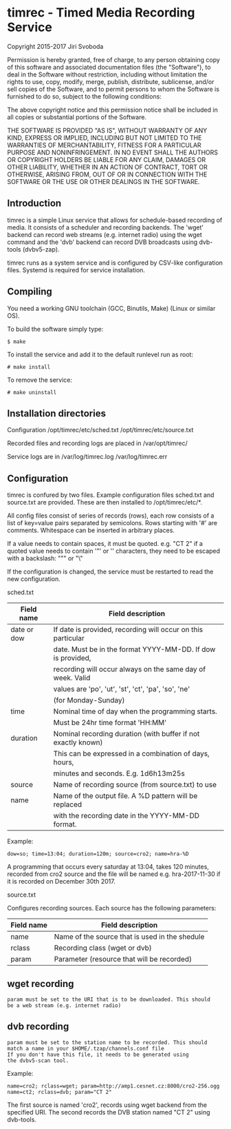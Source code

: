 timrec - Timed Media Recording Service
======================================
Copyright 2015-2017 Jiri Svoboda

Permission is hereby granted, free of charge, to any person obtaining 
copy of this software and associated documentation files (the "Software"),
to deal in the Software without restriction, including without limitation
the rights to use, copy, modify, merge, publish, distribute, sublicense,
and/or sell copies of the Software, and to permit persons to whom the
Software is furnished to do so, subject to the following conditions:

The above copyright notice and this permission notice shall be included
in all copies or substantial portions of the Software.

THE SOFTWARE IS PROVIDED "AS IS", WITHOUT WARRANTY OF ANY KIND, EXPRESS
OR IMPLIED, INCLUDING BUT NOT LIMITED TO THE WARRANTIES OF MERCHANTABILITY,
FITNESS FOR A PARTICULAR PURPOSE AND NONINFRINGEMENT. IN NO EVENT SHALL
THE AUTHORS OR COPYRIGHT HOLDERS BE LIABLE FOR ANY CLAIM, DAMAGES OR OTHER
LIABILITY, WHETHER IN AN ACTION OF CONTRACT, TORT OR OTHERWISE, ARISING
FROM, OUT OF OR IN CONNECTION WITH THE SOFTWARE OR THE USE OR OTHER
DEALINGS IN THE SOFTWARE.

Introduction
------------
timrec is a simple Linux service that allows for schedule-based recording
of media. It consists of a scheduler and recording backends. The 'wget'
backend can record web streams (e.g. internet radio) using the wget
command and the 'dvb' backend can record DVB broadcasts using dvb-tools
(dvbv5-zap).

timrec runs as a system service and is configured by CSV-like configuration
files. Systemd is required for service installation.

Compiling
---------

You need a working GNU toolchain (GCC, Binutils, Make) (Linux or similar OS).

To build the software simply type:

    $ make

To install the service and add it to the default runlevel run as root:

    # make install

To remove the service:

    # make uninstall

Installation directories
------------------------

Configuration
	/opt/timrec/etc/sched.txt
	/opt/timrec/etc/source.txt

Recorded files and recording logs are placed in
	/var/opt/timrec/

Service logs are in
	/var/log/timrec.log
	/var/log/timrec.err

Configuration
-------------

timrec is confured by two files. Example configuration files sched.txt
and source.txt are provided. These are then installed to /opt/timrec/etc/*.

All config files consist of series of records (rows), each row
consists of a list of key=value pairs separated by semicolons.
Rows starting with '#' are comments. Whitespace can be inserted in
arbitrary places.

If a value needs to contain spaces, it must be quoted. e.g. "CT 2"
if a quoted value needs to contain '"' or '\' characters, they need
to be escaped with a backslash: "\"" or "\\"

If the configuration is changed, the service must be restarted to
read the new configuration.

sched.txt

  Field name  | Field description
  ----------  | -----------------
  date or dow | If date is provided, recording will occur on this particular
              | date. Must be in the format YYYY-MM-DD. If dow is provided,
              | recording will occur always on the same day of week. Valid
              | values are 'po', 'ut', 'st', 'ct', 'pa', 'so', 'ne'
              | (for Monday-Sunday)
  time        | Nominal time of day when the programming starts.
              | Must be 24hr time format 'HH:MM'
  duration    | Nominal recording duration (with buffer if not exactly known)
              | This can be expressed in a combination of days, hours,
              | minutes and seconds. E.g. 1d6h13m25s
  source      | Name of recording source (from source.txt) to use
  name        | Name of the output file. A %D pattern will be replaced
              | with the recording date in the YYYY-MM-DD format.

Example:

    dow=so; time=13:04; duration=120m; source=cro2; name=hra-%D

A programming that occurs every saturday at 13:04, takes 120 minutes,
recorded from cro2 source and the file will be named e.g.
hra-2017-11-30 if it is recorded on December 30th 2017.

source.txt

  Configures recording sources. Each source has the following parameters:

  Field name | Field description
  ---------- | -----------------
  name       | Name of the source that is used in the shedule
  rclass     | Recording class (wget or dvb)
  param      | Parameter (resource that will be recorded)

wget recording
--------------
    param must be set to the URI that is to be downloaded. This should
    be a web stream (e.g. internet radio)

dvb recording
-------------
    param must be set to the station name to be recorded. This should
    match a name in your $HOME/.tzap/channels.conf file
    If you don't have this file, it needs to be generated using
    the dvbv5-scan tool.

Example:

    name=cro2; rclass=wget; param=http://amp1.cesnet.cz:8000/cro2-256.ogg
    name=ct2; rclass=dvb; param="CT 2"

The first source is named 'cro2', records using wget backend from the
specified URI. The second records the DVB station named "CT 2" using
dvb-tools.
